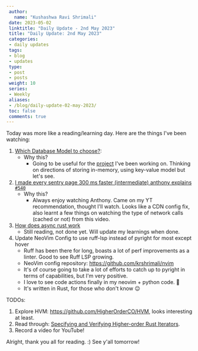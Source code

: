 ```yaml
---
 author:
   name: "Kushashwa Ravi Shrimali"
 date: 2023-05-02
 linktitle: "Daily Update - 2nd May 2023"
 title: "Daily Update: 2nd May 2023"
 categories:
 - daily updates
 tags:
 - blog
 - updates
 type:
 - post
 - posts
 weight: 10
 series:
 - Weekly
 aliases:
 - /blog/daily-update-02-may-2023/
 toc: false
 comments: true
---
```


Today was more like a reading/learning day. Here are the things I've been watching:

1. [Which Database Model to choose?](https://www.youtube.com/watch?v=9mdadNspP_M):
    - Why this?
        - Going to be useful for the [project](https://github.com/krshrimali/keystroke-store-rs) I've been working on. Thinking on directions of storing in-memory, using key-value model but let's see.
2. [I made every sentry page 300 ms faster (intermediate) anthony explains `#540`](https://www.youtube.com/watch?v=FY7EQwT7QKU)
    - Why this?
        - Always enjoy watching Anthony. Came on my YT recommendation, thought I'll watch. Looks like a CDN config fix, also learnt a few things on watching the type of network calls (cached or not) from this video.
3. [How does async rust work](https://bertptrs.nl/2023/04/27/how-does-async-rust-work.html)
    - Still reading, not done yet. Will update my learnings when done.
4. Update NeoVim Config to use ruff-lsp instead of pyright for most except hover
    - Ruff has been there for long, boasts a lot of perf improvements as a linter. Good to see Ruff LSP growing.
    - NeoVim config repository: https://github.com/krshrimali/nvim
    - It's of course going to take a lot of efforts to catch up to pyright in terms of capabilities, but I'm very positive.
    - I love to see code actions finally in my neovim + python code. 🎉
    - It's written in Rust, for those who don't know 😉

TODOs:

1. Explore HVM: https://github.com/HigherOrderCO/HVM, looks interesting at least.
2. Read through: [Specifying and Verifying Higher-order Rust Iterators](https://hal.science/hal-03827702v2/document).
3. Record a video for YouTube!

Alright, thank you all for reading. :) See y'all tomorrow!
